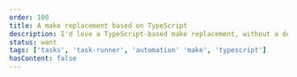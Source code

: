 ```yaml
---
order: 100
title: A make replacement based on TypeScript
description: I'd love a TypeScript-based make replacement, without a dependency on node/ bun etc.
status: want
tags: ['tasks', 'task-runner', 'automation' 'make', 'typescript']
hasContent: false
---
```

